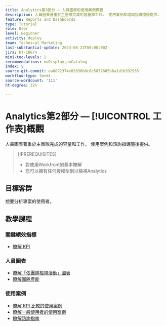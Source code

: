 ```yaml
---
title: Analytics第3部分 — 人員圖表和使用案例概觀
description: 人員圖表著重於主團隊完成的容量和工作。 使用案例和諮詢指導隨後提供。
feature: Reports and Dashboards
type: Tutorial
role: User
level: Beginner
activity: deploy
team: Technical Marketing
last-substantial-update: 2024-08-23T00:00:00Z
jira: KT-10674
mini-toc-levels: 1
recommendations: noDisplay,noCatalog
index: y
source-git-commit: ea8872374e82030b8c0c5837685b6a1d1b392935
workflow-type: tm+mt
source-wordcount: '111'
ht-degree: 32%

---
```



# Analytics第2部分 — [!UICONTROL 工作表]概觀

人員圖表著重於主團隊完成的容量和工作。 使用案例和諮詢指導隨後提供。

>[!PREREQUISITES]
>
>* 對使用Workfront的基本瞭解
>* 您可以擁有任何授權型別以檢視Analytics


## 目標客群

想要分析專案的使用者。


## 教學課程

### 關鍵績效指標

* [瞭解 KPI](/help/reporting/enhanced-analytics/10-kpis-overview.md)


### 人員圖表

* [瞭解「依團隊檢視活動」圖表](/help/reporting/enhanced-analytics/18-activity-by-team-chart.md)
* [瞭解團隊產能](/help/reporting/enhanced-analytics/20-team-capacity-overview.md)


### 使用案例

* [瞭解 KPI 比較的使用案例](/help/reporting/enhanced-analytics/21-kpi-comparisons.md)
* [瞭解一般使用者的使用案例](/help/reporting/enhanced-analytics/22-end-user-use.md)
* [瞭解諮詢指南](/help/reporting/enhanced-analytics/23-consulting-guidance.md)

